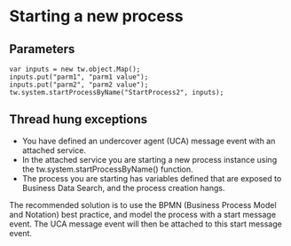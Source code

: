 # Starting a new process

## Parameters

```
var inputs = new tw.object.Map();
inputs.put("parm1", "parm1 value");
inputs.put("parm2", "parm2 value");
tw.system.startProcessByName("StartProcess2", inputs);
```

## Thread hung exceptions

- You have defined an undercover agent (UCA) message event with
an attached service.
- In the attached service you are starting a new process instance
using the tw.system.startProcessByName() function.
- The process you are starting has variables defined that are exposed
to Business Data Search, and the process creation hangs.

The recommended solution is to use the BPMN (Business
Process Model and Notation) best practice, and model the process with
a start message event. The UCA message event will then be attached
to this start message event.